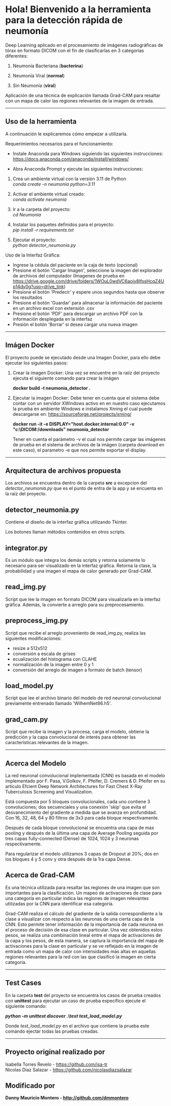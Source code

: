 # Hola! Bienvenido a la herramienta para la detección rápida de neumonía

Deep Learning aplicado en el procesamiento de imágenes radiográficas de tórax en formato DICOM con el fin de clasificarlas en 3 categorías diferentes:

1. Neumonía Bacteriana (**bacterina**)

2. Neumonía Viral (**normal**)

3. Sin Neumonía (**viral**)

Aplicación de una técnica de explicación llamada Grad-CAM para resaltar con un mapa de calor las regiones relevantes de la imagen de entrada.

---

## Uso de la herramienta

A continuación le explicaremos cómo empezar a utilizarla.

Requerimientos necesarios para el funcionamiento:

- Instale Anaconda para Windows siguiendo las siguientes instrucciones:
  <https://docs.anaconda.com/anaconda/install/windows/>

- Abra Anaconda Prompt y ejecute las siguientes instrucciones:

1. Crea un ambiente virtual con la versión 3.11 de Python\
   _conda create -n neumonia python=3.11_

2. Activar el ambiente virtual creado:\
   _conda activate neumonia_

3. Ir a la carpeta del proyecto:\
   _cd Neumonia_

4. Instalar los paquetes definidos para el proyecto:\
   _pip install -r requirements.txt_

5. Ejecutar el proyecto:\
   _python detector_neumonia.py_

Uso de la Interfaz Gráfica:

- Ingrese la cédula del paciente en la caja de texto (opcional)
- Presione el botón 'Cargar Imagen', seleccione la imagen del explorador de archivos del computador (Imagenes de prueba en <https://drive.google.com/drive/folders/1WOuL0wdVC6aojy8IfssHcqZ4Up14dy0g?usp=drive_link>)
- Presione el botón 'Predecir' y espere unos segundos hasta que observe los resultados
- Presione el botón 'Guardar' para almacenar la información del paciente en un archivo excel con extensión .csv
- Presione el botón 'PDF' para descargar un archivo PDF con la información desplegada en la interfaz
- Presión el botón 'Borrar' si desea cargar una nueva imagen

---

## Imágen Docker

El proyecto puede se ejecutado desde una Imagen Docker, para ello debe ejecutar los siguientes pasos:

1. Crear la imagen Docker:
   Una vez se encuentre en la raiiz del proyecto ejecuta el siguiente comando para crear la imágen

   **docker build -t neumonia_detector .**

2. Ejecutar la imagen Docker:
   Debe tener en cuenta que el sistema debe contar con un servidor XWindows activo en en nuestro caso ejecutamos
   la prueba en ambiente Windows e instalamos Xming el cual puede descargarse en: <https://sourceforge.net/projects/xming/>

   **docker run -it -e DISPLAY="host.docker.internal:0.0" -v "c:\DICOM\:/downloads" neumonia_detector**

   Tener en cuenta el parámetro -v el cual nos permite cargar las imágenes de prueba en el sistema de archivos de la imágen (carpeta download en este caso), el parametro -e que nos permite exportar el display.

---

## Arquitectura de archivos propuesta

Los archivos se encuentra dentro de la carpeta **src** a excepcion del _detector_neumonia.py_
que es el punto de entra de la app y se encuenta en la raíz del proyecto.

## detector_neumonia.py

Contiene el diseño de la interfaz gráfica utilizando Tkinter.

Los botones llaman métodos contenidos en otros scripts.

## integrator.py

Es un módulo que integra los demás scripts y retorna solamente lo necesario para ser visualizado en la interfaz gráfica.
Retorna la clase, la probabilidad y una imagen el mapa de calor generado por Grad-CAM.

## read_img.py

Script que lee la imagen en formato DICOM para visualizarla en la interfaz gráfica. Además, la convierte a arreglo para su preprocesamiento.

## preprocess_img.py

Script que recibe el arreglo proveniento de read_img.py, realiza las siguientes modificaciones:

- resize a 512x512
- conversión a escala de grises
- ecualización del histograma con CLAHE
- normalización de la imagen entre 0 y 1
- conversión del arreglo de imagen a formato de batch (tensor)

## load_model.py

Script que lee el archivo binario del modelo de red neuronal convolucional previamente entrenado llamado 'WilhemNet86.h5'.

## grad_cam.py

Script que recibe la imagen y la procesa, carga el modelo, obtiene la predicción y la capa convolucional de interés para obtener las características relevantes de la imagen.

---

## Acerca del Modelo

La red neuronal convolucional implementada (CNN) es basada en el modelo implementado por F. Pasa, V.Golkov, F. Pfeifer, D. Cremers & D. Pfeifer
en su artículo Efcient Deep Network Architectures for Fast Chest X-Ray Tuberculosis Screening and Visualization.

Está compuesta por 5 bloques convolucionales, cada uno contiene 3 convoluciones; dos secuenciales y una conexión 'skip' que evita el desvanecimiento del gradiente a medida que se avanza en profundidad.
Con 16, 32, 48, 64 y 80 filtros de 3x3 para cada bloque respectivamente.

Después de cada bloque convolucional se encuentra una capa de max pooling y después de la última una capa de Average Pooling seguida por tres capas fully-connected (Dense) de 1024, 1024 y 3 neuronas respectivamente.

Para regularizar el modelo utilizamos 3 capas de Dropout al 20%; dos en los bloques 4 y 5 conv y otra después de la 1ra capa Dense.

## Acerca de Grad-CAM

Es una técnica utilizada para resaltar las regiones de una imagen que son importantes para la clasificación. Un mapeo de activaciones de clase para una categoría en particular indica las regiones de imagen relevantes utilizadas por la CNN para identificar esa categoría.

Grad-CAM realiza el cálculo del gradiente de la salida correspondiente a la clase a visualizar con respecto a las neuronas de una cierta capa de la CNN. Esto permite tener información de la importancia de cada neurona en el proceso de decisión de esa clase en particular. Una vez obtenidos estos pesos, se realiza una combinación lineal entre el mapa de activaciones de la capa y los pesos, de esta manera, se captura la importancia del mapa de activaciones para la clase en particular y se ve reflejado en la imagen de entrada como un mapa de calor con intensidades más altas en aquellas regiones relevantes para la red con las que clasificó la imagen en cierta categoría.

---

## Test Cases

En la carpeta **test** del proyecto se encuentra los casos de prueba creados con **unittest** para ejecutar un caso de prueba específico ejecute el siguiente comando:

**_python -m unittest discover .\test test_load_model.py_**

Donde _test_load_model.py_ en el archivo que contiene la prueba este comando ejectar todas las pruebas creadas.

---

## Proyecto original realizado por

Isabella Torres Revelo - <https://github.com/isa-tr>\
Nicolas Diaz Salazar - <https://github.com/nicolasdiazsalazar>

## Modificado por

**Danny Mauricio Montero - <http://github.com/dmmontero>**
